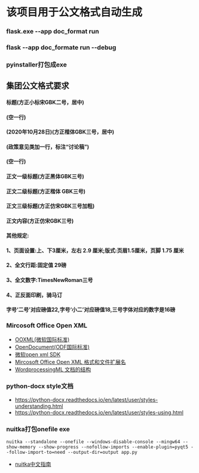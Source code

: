 # 该项目用于公文格式自动生成


### flask.exe --app doc_format run
### flask --app doc_formate  run --debug
### pyinstaller打包成exe


## 集团公文格式要求
#### 标题(方正小标宋GBK二号，居中)
#### (空一行)
#### (2020年10月28日)(方正楷体GBK三号，居中)
#### (政策意见类加一行，标注“讨论稿”)
#### (空一行)
#### 正文一级标题(方正黑体GBK三号)
#### 正文二级标题(方正楷体 GBK三号)
#### 正文三级标题(方正仿宋GBK三号加粗)
#### 正文内容(方正仿宋GBK三号)
#### 其他规定:
#### 1、页面设置:上、下3厘米，左右 2.9 厘米;版式:页眉1.5厘米，页脚 1.75 厘米
#### 2、全文行距:固定值 29磅
#### 3、全文数字:TimesNewRoman三号
#### 4、正反面印刷，骑马订
#### 字号‘二号’对应磅值22,字号‘小二’对应磅值18,三号字体对应的数字是16磅


### Mircosoft Office Open XML 
- [OOXML(微软国际标准)](http://officeopenxml.com/)
- [OpenDocument(ODF国际标准)](https://www.fsf.org/campaigns/opendocument/)
- [微软open xml SDK](https://learn.microsoft.com/zh-cn/office/open-xml/about-the-open-xml-sdk)
- [Mircosoft Office Open XML 格式和文件扩展名](https://support.microsoft.com/zh-cn/office/open-xml-%E6%A0%BC%E5%BC%8F%E5%92%8C%E6%96%87%E4%BB%B6%E6%89%A9%E5%B1%95%E5%90%8D-5200d93c-3449-4380-8e11-31ef14555b18)
- [WordprocessingML 文档的结构](https://learn.microsoft.com/zh-cn/office/open-xml/word/structure-of-a-wordprocessingml-document?source=recommendations&tabs=cs)

### python-docx style文档
- https://python-docx.readthedocs.io/en/latest/user/styles-understanding.html
- https://python-docx.readthedocs.io/en/latest/user/styles-using.html


### nuitka打包onefile exe
```
nuitka --standalone --onefile --windows-disable-console --mingw64 --show-memory --show-progress --nofollow-imports --enable-plugin=pyqt5 --follow-import-to=need --output-dir=output app.py
```
- [nuitka中文指南](https://nuitka-cn.com/)

